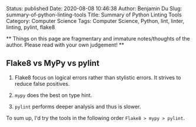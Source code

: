 Status: published
Date: 2020-08-08 10:46:38
Author: Benjamin Du
Slug: summary-of-python-linting-tools
Title: Summary of Python Linting Tools
Category: Computer Science
Tags: Computer Science, Python, lint, linter, linting, pylint, flake8

**
Things on this page are fragmentary and immature notes/thoughts of the author.
Please read with your own judgement!
**

## Flake8 vs MyPy vs pylint 

1. Flake8 focus on logical errors rather than stylistic errors.
    It strives to reduce false positives.

2. `mypy` does the best on type hint.

3. `pylint` performs deeper analysis and thus is slower.

To sum up,
I'd try the tools in the following order
`Flake8 > mypy > pylint`.
